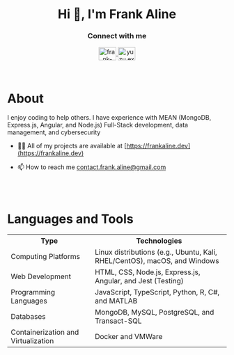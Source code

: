 <h1 align="center"> Hi 👋, I'm Frank Aline </h1>

<h3 align="center"> Connect with me </h3>

<p align="center">
  <a href="https://linkedin.com/in/frank-aline-00607131" target="blank">
    <img align="center" src="https://raw.githubusercontent.com/rahuldkjain/github-profile-readme-generator/master/src/images/icons/Social/linked-in-alt.svg" alt="frank-aline-00607131" height="30" width="40" />
  </a>
  <a href="https://discord.gg/yuzu.exe#6024" target="blank">
    <img align="center" src="https://raw.githubusercontent.com/rahuldkjain/github-profile-readme-generator/master/src/images/icons/Social/discord.svg" alt="yuzu.exe#6024" height="30" width="40" />
  </a>
</p>

<br />

<h1 align="left"> About </h1>

<p align="left"> I enjoy coding to help others. I have experience with MEAN (MongoDB, Express.js, Angular, and Node.js) Full-Stack development, data management, and cybersecurity </p>

- 👨‍💻 All of my projects are available at [https://frankaline.dev](https://frankaline.dev)

- 📫 How to reach me [contact.frank.aline@gmail.com](mailto:contact.frank.aline@gmail.com)

<br />

<br />

<h1 align="left"> Languages and Tools </h1>

<table align="center">
  <tr>
    <th> Type </th>
    <th> Technologies </th>
  </tr>

  <tr>
    <td> Computing Platforms </td>
    <td>
      Linux distributions (e.g., Ubuntu, Kali, RHEL/CentOS), macOS, and Windows
    </td>
  </tr>
  
  <tr>
    <td> Web Development </td>
    <td>
      HTML, CSS, Node.js, Express.js, Angular, and Jest (Testing)
    </td>
  </tr>

  <tr>
    <td> Programming Languages </td>
    <td>
        JavaScript, TypeScript, Python, R, C#, and MATLAB
    </td>
  </tr>

  <tr>
    <td> Databases </td>
    <td>
      MongoDB, MySQL, PostgreSQL, and Transact-SQL
    </td>
  </tr>
  
  <tr>
    <td> Containerization and Virtualization </td>
    <td>
      Docker and VMWare
    </td>
  </tr>
</table>
